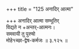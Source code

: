 +++
title = "125 अनादिर् आत्मा"

+++
अनादिर् आत्मा सम्भूतिर्  
विद्यते न +अन्तर्-आत्मनः।  
समवायी तु पुरुषो  
मोहे१च्छा-द्वेष-कर्मजः  ॥ ३.१२५ ॥